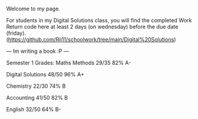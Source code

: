 Welcome to my page.

For students in my Digital Solutions class, you will find the completed Work Return code here at least 2 days (on wednesday) before the due date (friday).
(https://github.com/Rij11/schoolwork/tree/main/Digital%20Solutions)

— Im writing a book :P —

Semester 1 Grades:
Maths Methods 29/35 82% A-

Digital Solutions 48/50 96% A+

Chemistry 22/30 74% B 

Accounting 41/50 82% B

English 32/50 64% B- 
